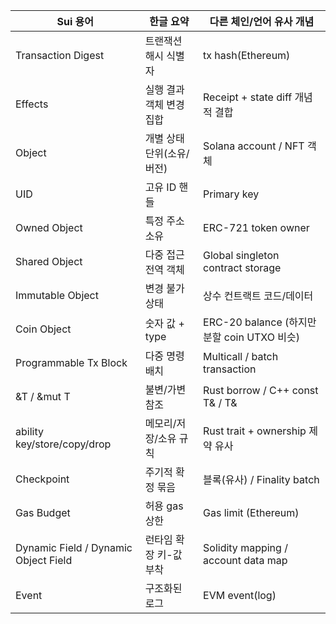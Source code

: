 
|Sui 용어|한글 요약|다른 체인/언어 유사 개념|
|---|---|---|
|Transaction Digest|트랜잭션 해시 식별자|tx hash(Ethereum)|
|Effects|실행 결과 객체 변경 집합|Receipt + state diff 개념적 결합|
|Object|개별 상태 단위(소유/버전)|Solana account / NFT 객체|
|UID|고유 ID 핸들|Primary key|
|Owned Object|특정 주소 소유|ERC-721 token owner|
|Shared Object|다중 접근 전역 객체|Global singleton contract storage|
|Immutable Object|변경 불가 상태|상수 컨트랙트 코드/데이터|
|Coin Object|숫자 값 + type|ERC-20 balance (하지만 분할 coin UTXO 비슷)|
|Programmable Tx Block|다중 명령 배치|Multicall / batch transaction|
|&T / &mut T|불변/가변 참조|Rust borrow / C++ const T& / T&|
|ability key/store/copy/drop|메모리/저장/소유 규칙|Rust trait + ownership 제약 유사|
|Checkpoint|주기적 확정 묶음|블록(유사) / Finality batch|
|Gas Budget|허용 gas 상한|Gas limit (Ethereum)|
|Dynamic Field / Dynamic Object Field|런타임 확장 키-값 부착|Solidity mapping / account data map|
|Event|구조화된 로그|EVM event(log)|
